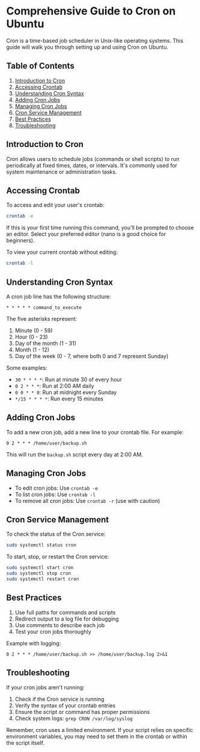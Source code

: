 # Comprehensive Guide to Cron on Ubuntu

Cron is a time-based job scheduler in Unix-like operating systems. This guide will walk you through setting up and using Cron on Ubuntu.

## Table of Contents
1. [Introduction to Cron](#introduction-to-cron)
2. [Accessing Crontab](#accessing-crontab)
3. [Understanding Cron Syntax](#understanding-cron-syntax)
4. [Adding Cron Jobs](#adding-cron-jobs)
5. [Managing Cron Jobs](#managing-cron-jobs)
6. [Cron Service Management](#cron-service-management)
7. [Best Practices](#best-practices)
8. [Troubleshooting](#troubleshooting)

## Introduction to Cron

Cron allows users to schedule jobs (commands or shell scripts) to run periodically at fixed times, dates, or intervals. It's commonly used for system maintenance or administration tasks.

## Accessing Crontab

To access and edit your user's crontab:

```bash
crontab -e
```

If this is your first time running this command, you'll be prompted to choose an editor. Select your preferred editor (nano is a good choice for beginners).

To view your current crontab without editing:

```bash
crontab -l
```

## Understanding Cron Syntax

A cron job line has the following structure:

```
* * * * * command_to_execute
```

The five asterisks represent:

1. Minute (0 - 59)
2. Hour (0 - 23)
3. Day of the month (1 - 31)
4. Month (1 - 12)
5. Day of the week (0 - 7, where both 0 and 7 represent Sunday)

Some examples:

- `30 * * * *`: Run at minute 30 of every hour
- `0 2 * * *`: Run at 2:00 AM daily
- `0 0 * * 0`: Run at midnight every Sunday
- `*/15 * * * *`: Run every 15 minutes

## Adding Cron Jobs

To add a new cron job, add a new line to your crontab file. For example:

```
0 2 * * * /home/user/backup.sh
```

This will run the `backup.sh` script every day at 2:00 AM.

## Managing Cron Jobs

- To edit cron jobs: Use `crontab -e`
- To list cron jobs: Use `crontab -l`
- To remove all cron jobs: Use `crontab -r` (use with caution)

## Cron Service Management

To check the status of the Cron service:

```bash
sudo systemctl status cron
```

To start, stop, or restart the Cron service:

```bash
sudo systemctl start cron
sudo systemctl stop cron
sudo systemctl restart cron
```

## Best Practices

1. Use full paths for commands and scripts
2. Redirect output to a log file for debugging
3. Use comments to describe each job
4. Test your cron jobs thoroughly

Example with logging:

```
0 2 * * * /home/user/backup.sh >> /home/user/backup.log 2>&1
```

## Troubleshooting

If your cron jobs aren't running:

1. Check if the Cron service is running
2. Verify the syntax of your crontab entries
3. Ensure the script or command has proper permissions
4. Check system logs: `grep CRON /var/log/syslog`

Remember, cron uses a limited environment. If your script relies on specific environment variables, you may need to set them in the crontab or within the script itself.
